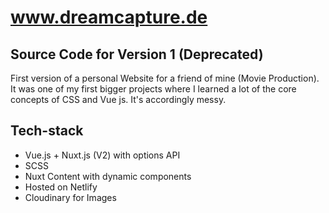 # www.dreamcapture.de
## Source Code for Version 1 (Deprecated)

First version of a personal Website for a friend of mine (Movie Production). 
It was one of my first bigger projects where I learned a lot of the core concepts of CSS and Vue js.
It's accordingly messy.

## Tech-stack

- Vue.js + Nuxt.js (V2) with options API
- SCSS
- Nuxt Content with dynamic components
- Hosted on Netlify
- Cloudinary for Images 


